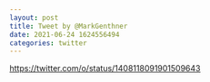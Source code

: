 ```yaml
--- 
layout: post 
title: Tweet by @MarkGenthner 
date: 2021-06-24 1624556494 
categories: twitter 
--- 
```

https://twitter.com/o/status/1408118091901509643